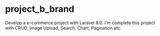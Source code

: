 # project_b_brand
Develop a e-commerce project with Laravel 8.0. I'm complete this project with CRUD, Image Upload, Search, Chart, Pagination etc.
